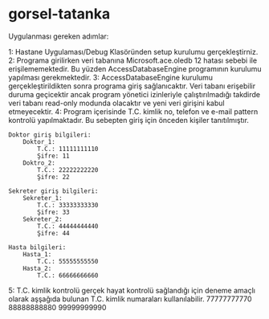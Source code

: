 # gorsel-tatanka

Uygulanması gereken adımlar:

1: Hastane Uygulaması/Debug Klasöründen setup kurulumu gerçekleştirniz.
2: Programa girilirken veri tabanına Microsoft.ace.oledb 12 hatası sebebi ile erişilememektedir. Bu yüzden AccessDatabaseEngine programının kurulumu yapılması gerekmektedir.
3: AccessDatabaseEngine kurulumu gerçekleştirildikten sonra programa giriş sağlanıcaktır. Veri tabanı erişebilir duruma geçicektir ancak program yönetici izinleriyle çalıştırılmadığı takdirde veri tabanı read-only modunda olacaktır ve yeni veri girişini kabul etmeyecektir.
4: Program içerisinde T.C. kimlik no, telefon ve e-mail pattern kontrolü yapılmaktadır. Bu sebepten giriş için önceden kişiler tanıtılmıştır.
    
    Doktor giriş bilgileri:
        Doktor_1:
            T.C.: 11111111110
            Şifre: 11
        Doktro_2:
            T.C.: 22222222220
            Şifre: 22

    Sekreter giriş bilgileri:
        Sekreter_1:
            T.C.: 33333333330
            Şifre: 33
        Sekreter_2:
            T.C.: 44444444440
            Şifre: 44

    Hasta bilgileri:
        Hasta_1:
            T.C.: 55555555550
        Hasta_2:
            T.C.: 66666666660

5: T.C. kimlik kontrolü gerçek hayat kontrolü sağlandığı için deneme amaçlı olarak aşşağıda bulunan T.C. kimlik numaraları kullanılabilir.
    77777777770
    88888888880
    99999999990